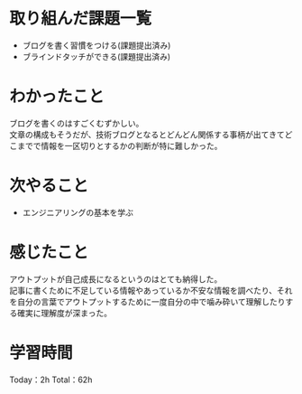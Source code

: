 # 取り組んだ課題一覧
- ブログを書く習慣をつける(課題提出済み)
- ブラインドタッチができる(課題提出済み)

# わかったこと
ブログを書くのはすごくむずかしい。  
文章の構成もそうだが、技術ブログとなるとどんどん関係する事柄が出てきてどこまでで情報を一区切りとするかの判断が特に難しかった。  

# 次やること
- エンジニアリングの基本を学ぶ

# 感じたこと
アウトプットが自己成長になるというのはとても納得した。  
記事に書くために不足している情報やあっているか不安な情報を調べたり、それを自分の言葉でアウトプットするために一度自分の中で噛み砕いて理解したりする確実に理解度が深まった。

# 学習時間
Today：2h Total：62h
